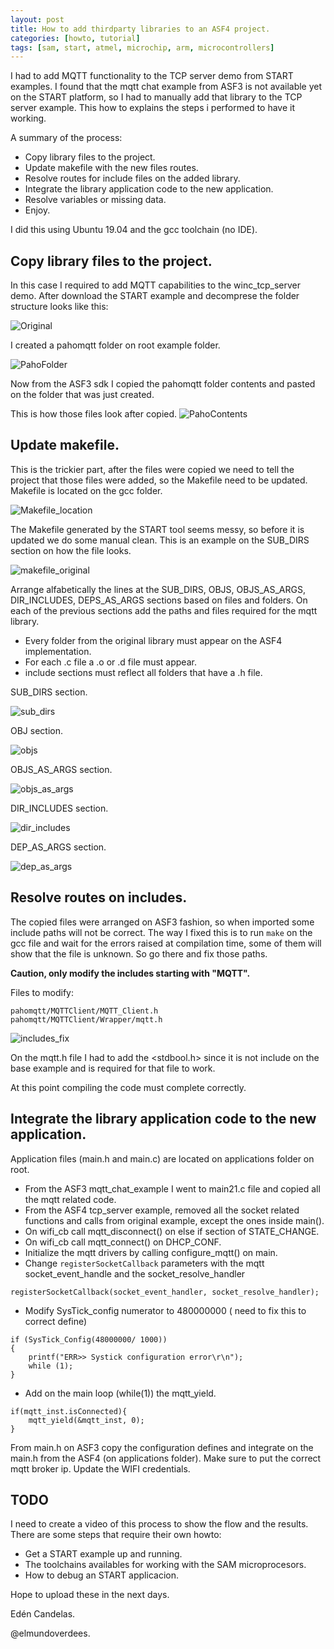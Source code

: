 ```yaml
---
layout: post
title: How to add thirdparty libraries to an ASF4 project.
categories: [howto, tutorial]
tags: [sam, start, atmel, microchip, arm, microcontrollers]
---
```


I had to add MQTT functionality to the TCP server demo from START examples.
I found that the mqtt chat example from ASF3 is not available yet on the START platform, so I had to manually add that library to the TCP server example.
This how to explains the steps i performed to have it working.

A summary of the process:

* Copy library files to the project.
* Update makefile with the new files routes.
* Resolve routes for include files on the added library.
* Integrate the library application code to the new application.
* Resolve variables or missing data.
* Enjoy.

I did this using Ubuntu 19.04 and the gcc toolchain (no IDE).

## Copy library files to the project.

In this case I required to add MQTT capabilities to the winc_tcp_server demo.
After download the START example and decomprese the folder structure looks like this:

![Original][Original_img]

I created a pahomqtt folder on root example folder.

![PahoFolder][PahoFolder_img]

Now from the ASF3 sdk I copied the pahomqtt folder contents and pasted on the folder that was just created.

This is how those files look after copied.
![PahoContents][PahoContents_img]

## Update makefile.

This is the trickier part, after the files were copied we need to tell the project that those files were added, so the Makefile need to be updated.
Makefile is located on the gcc folder.

![Makefile_location][Makefile_location_img]

The Makefile generated by the START tool seems messy, so before it is updated we do some manual clean. 
This is an example on the SUB_DIRS section on how the file looks.

![makefile_original][makefile_ori_img]

Arrange alfabetically the lines at the SUB_DIRS, OBJS, OBJS_AS_ARGS, DIR_INCLUDES, DEPS_AS_ARGS sections based on files and folders.
On each of the previous sections add the paths and files required for the mqtt library.

 * Every folder from the original library must appear on the ASF4 implementation.
 * For each .c file a .o or .d file must appear.
 * include sections must reflect all folders that have a .h file.

SUB_DIRS section.

![sub_dirs][sub_dirs_img]

OBJ section.

![objs][objs_img]

OBJS_AS_ARGS section.

![objs_as_args][objs_as_args_img]

DIR_INCLUDES section.

![dir_includes][dir_includes_img]

DEP_AS_ARGS section.

![dep_as_args][dep_as_args_img]

## Resolve routes on includes.

The copied files were arranged on ASF3 fashion, so when imported some include paths will not be correct.
The way I fixed this is to run `make` on the gcc file and wait for the errors raised at compilation time, some of them will show that the file is unknown. So go there and fix those paths.

**Caution, only modify the includes starting with "MQTT".**

Files to modify:

    pahomqtt/MQTTClient/MQTT_Client.h
    pahomqtt/MQTTClient/Wrapper/mqtt.h

![includes_fix][includes_fix_img]

On the mqtt.h file I had to add the <stdbool.h> since it is not include on the base example and is required for that file to work.

At this point compiling the code must complete correctly.

## Integrate the library application code to the new application.

Application files (main.h and main.c) are located on applications folder on root.

* From the ASF3 mqtt_chat_example I went to main21.c file and copied all the mqtt related code.
* From the ASF4 tcp_server example, removed all the socket related functions and calls from original example, except the ones inside main().
* On wifi_cb call mqtt_disconnect() on else if section of STATE_CHANGE.
* On wifi_cb call mqtt_connect() on DHCP_CONF.
* Initialize the mqtt drivers by calling configure_mqtt() on main.
* Change `registerSocketCallback` parameters with the mqtt socket_event_handle and the socket_resolve_handler

`registerSocketCallback(socket_event_handler, socket_resolve_handler);`

* Modify SysTick_config numerator to 480000000 ( need to fix this to correct define)

```
if (SysTick_Config(48000000/ 1000)) 
{
    printf("ERR>> Systick configuration error\r\n");
    while (1);
}
```
* Add on the main loop (while(1)) the mqtt_yield.

```
if(mqtt_inst.isConnected){
    mqtt_yield(&mqtt_inst, 0);
}
```

From main.h on ASF3 copy the configuration defines and integrate on the main.h from the ASF4 (on applications folder).
Make sure to put the correct mqtt broker ip.
Update the WIFI credentials.

## TODO

I need to create a video of this process to show the flow and the results.
There are some steps that require their own howto:

* Get a START example up and running.
* The toolchains availables for working with the SAM microprocesors.
* How to debug an START applicacion.

Hope to upload these in the next days.

Edén Candelas.

@elmundoverdees.

[Original_img]:/images/20200203-original-folders.png
[PahoFolder_img]:/images/20200203-paho-create.png
[PahoContents_img]:/images/20200203-paho-contents.png
[Makefile_location_img]:20200203-makefile-location.png
[makefile_ori_img]:/images/20200203-makefile-original.png
[sub_dirs_img]:/images/20200203_sub_dirs.png
[objs_img]:/images/20200203_objs.png
[objs_as_args_img]:/images/20200203_dep_as_args.png
[dir_includes_img]:/images/20200203_dir_includes.png
[dep_as_args_img]:/images/20200203_dep_as_args.png
[includes_fix_img]:/images/20200203-includesFix.png
